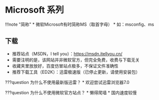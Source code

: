 # Microsoft 系列

!!!note "简称"
    * 微软Microsoft有时简称MS（取首字母）
    * 如：msconfig、ms

## 下载
* 推荐站点（MSDN，I tell you）：<https://msdn.itellyou.cn/>
* 需要注明的是，该网站并非微软官方，但完全免费，收费与下载无关
* 收藏夹里放放好，百度仿冒站点极多，不保证文件准确性
* 推荐下载工具（ED2K）：迅雷极速版（已停止更新，请使用安装包）

???question 为什么不使用最新版迅雷？
    * 欢迎尝试迅雷浏览器7.0

???question 为什么不使用微软官方站点？
    * 懒得爬墙
    * 国内速度较慢











